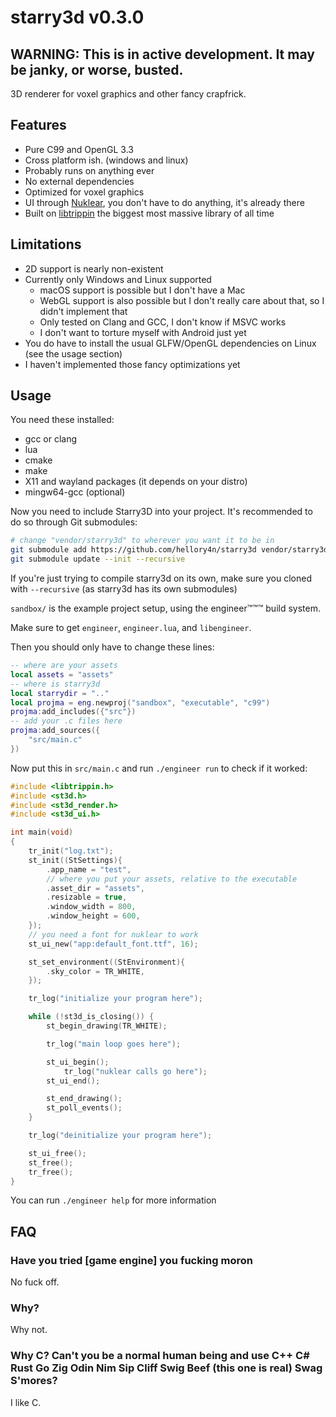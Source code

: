 # starry3d v0.3.0

## WARNING: This is in active development. It may be janky, or worse, busted.

3D renderer for voxel graphics and other fancy crapfrick.

## Features

- Pure C99 and OpenGL 3.3
- Cross platform ish. (windows and linux)
- Probably runs on anything ever
- No external dependencies
- Optimized for voxel graphics
- UI through [Nuklear](https://github.com/Immediate-Mode-UI/Nuklear), you don't have to do anything, it's
  already there
- Built on [libtrippin](https://github.com/hellory4n/libtrippin) the biggest most massive library of all time

## Limitations

- 2D support is nearly non-existent
- Currently only Windows and Linux supported
    - macOS support is possible but I don't have a Mac
    - WebGL support is also possible but I don't really care about that, so I didn't implement that
    - Only tested on Clang and GCC, I don't know if MSVC works
    - I don't want to torture myself with Android just yet
- You do have to install the usual GLFW/OpenGL dependencies on Linux (see the usage section)
- I haven't implemented those fancy optimizations yet

## Usage

You need these installed:
- gcc or clang
- lua
- cmake
- make
- X11 and wayland packages (it depends on your distro)
- mingw64-gcc (optional)

Now you need to include Starry3D into your project. It's recommended to do so through Git submodules:

```sh
# change "vendor/starry3d" to wherever you want it to be in
git submodule add https://github.com/hellory4n/starry3d vendor/starry3d
git submodule update --init --recursive
```

If you're just trying to compile starry3d on its own, make sure you cloned with `--recursive` (as starry3d has
its own submodules)

`sandbox/` is the example project setup, using the engineer™™™ build system.

Make sure to get `engineer`, `engineer.lua`, and `libengineer`.

Then you should only have to change these lines:

```lua
-- where are your assets
local assets = "assets"
-- where is starry3d
local starrydir = ".."
local projma = eng.newproj("sandbox", "executable", "c99")
projma:add_includes({"src"})
-- add your .c files here
projma:add_sources({
	"src/main.c"
})
```

Now put this in `src/main.c` and run `./engineer run` to check if it worked:

```c
#include <libtrippin.h>
#include <st3d.h>
#include <st3d_render.h>
#include <st3d_ui.h>

int main(void)
{
    tr_init("log.txt");
    st_init((StSettings){
        .app_name = "test",
        // where you put your assets, relative to the executable
        .asset_dir = "assets",
        .resizable = true,
        .window_width = 800,
        .window_height = 600,
    });
    // you need a font for nuklear to work
    st_ui_new("app:default_font.ttf", 16);

    st_set_environment((StEnvironment){
        .sky_color = TR_WHITE,
    });

    tr_log("initialize your program here");

    while (!st3d_is_closing()) {
        st_begin_drawing(TR_WHITE);

        tr_log("main loop goes here");

        st_ui_begin();
            tr_log("nuklear calls go here");
        st_ui_end();

        st_end_drawing();
        st_poll_events();
    }

    tr_log("deinitialize your program here");

    st_ui_free();
    st_free();
    tr_free();
}
```

You can run `./engineer help` for more information

## FAQ

### Have you tried [game engine] you fucking moron

No fuck off.

### Why?

Why not.

### Why C? Can't you be a normal human being and use C++ C# Rust Go Zig Odin Nim Sip Cliff Swig Beef (this one is real) Swag S'mores?

I like C.
